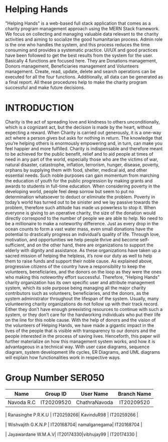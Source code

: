 # Helping Hands

"Helping Hands" is a web-based full stack
application that comes as a charity program management
approach using the MERN Stack framework. We focus on
collecting and managing valuable data relevant to the charity
activities and aiming to socialize the good humanitarian process.
Admin role is the one who handles the system, and this process
reduces the time consuming and provides a systematic practice.
UI/UX and good practices have been followed to get the best
results from the system for the user. Basically 4 functions are
focused here. They are Donations management, Donors
management, Beneficiaries management and Volunteers
management. Create, read, update, delete and search operations
can be executed for all the four functions. Additionally, all data
can be generated as a final report. All these procedures help to
make the charity program successful and make future decisions.

# INTRODUCTION

Charity is the act of spreading love and kindness to others
unconditionally, which is a cognizant act, but the decision is
made by the heart, without expecting a reward. When Charity
is carried out generously, it is a one-way act where a person
gives but asks for nothing in return. The knowledge that you’re
helping others is enormously empowering and, in turn, can
make you feel happier and more fulfilled.
Charity is indispensable and therefore meant to be achieved for
the public benefit, relief and to aid people at times of need in
any part of the world, especially those who are the victims of
war, natural disaster, catastrophe, inflation, terrorism, hunger,
disease, poverty, orphans by supplying them with food, shelter,
medical aid, and other essential needs.
Such noble purposes can gain momentum from marching the
education of youth for the public progression by making grants
and awards to students in full-time education. When
considering poverty in the developing world, people feel deep
sorrow but seem to put no determination whatsoever to deduct
or eliminate the problem. Poverty in today’s world has turned
out to be sinister and we lay passive towards the problem,
therefore such attitude has made us powerless to stop it.
When everyone is giving to an operative charity, the size of the
donation would directly correspond to the number of people we
are able to help. No need to be a millionaire to make a
noteworthy difference. Just as every drop in the ocean counts to
form a vast water mass, even small donations have the potential
to drastically progress an individual’s quality of life.
Through love, motivation, and opportunities we help people
thrive and become self-sufficient, and on the other hand, there
are organizations to support the elderly with dignity and
assistance. As these organizations have taken up a sacred
mission of helping the helpless, it’s now our duty as well to help
them to raise funds and support their noble cause.
As explained above, progressive citizens of the country have a
responsibility to keep the volunteers, beneficiaries, and the
donors on the loop as they were the ones who making this
noteworthy effort successful. Therefore, “Helping Hands”
charity organization has its own specific user and attribute
management system, which its sole purpose being managing all
the major charity contributors such as volunteers, beneficiaries,
and the donors, as the system administrator throughout the
lifespan of the system.
Usually, many volunteering charity organizations do not follow
up with their track record. Either they don’t have enough preexisting
resources to continue with such a system, or they don’t
care for the hardworking individuals who put their life on the
line for this noble cause. With the help of donors and the vision
of the volunteers of Helping Hands, we have made a gigantic
impact in the lives of the people that is visible with transparency
to our donors and the people interested in the process of saving
lives.
Henceforth, this paper will further materialize on how this
management system works, and how it is advantageous in a
technical way. With user case diagrams, sequence diagram,
system development life cycles, ER Diagrams, and UML
diagrams will explain how functionalities work in respective
ways.


# Group Number	SER050


| Name               | Group ID  | User Name    | Branch Name |
| :-----------------:| :-------: | :----------: | :---------: |
| Navoda R.C         | IT20209520| ChathraNavoda| IT20209520  |

| Ranasinghe P.R.K.U | IT20259266| KavinduR98   | IT20259266  |

| Wishvajith G.K.N.P | IT20168704| namalganegama| IT20168704  |

| Jayawardane W.M.A.V| IT20174330|vibhujay99    | IT20174330  |
